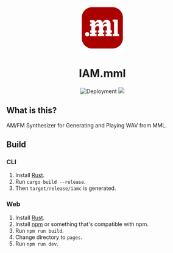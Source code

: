 <p align="center">
  <img src="./pages/img/iam-mml-logo.svg" alt="Logo" height=120></a>
</p>

<h1 align="center">IAM.mml</h1>

<p align="center">
  <img src="https://github.com/Tengu712/iam-mml/actions/workflows/publish.yaml/badge.svg" alt="Deployment">
  <img height=20 src="https://img.shields.io/badge/license-CC0_1.0-blue">
</p>

## What is this?

AM/FM Synthesizer for Generating and Playing WAV from MML.

## Build

### CLI

1. Install [Rust](https://www.rust-lang.org/).
2. Run `cargo build --release`.
3. Then `target/release/iamc` is generated.

### Web

1. Install [Rust](https://www.rust-lang.org/).
2. Install [npm](https://www.npmjs.com/) or something that's compatible with npm.
3. Run `npm run build`.
4. Change directory to `pages`.
5. Run `npm run dev`.
